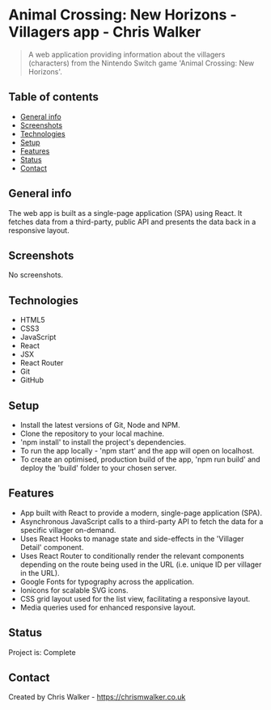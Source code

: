 # Animal Crossing: New Horizons - Villagers app - Chris Walker
> A web application providing information about the villagers (characters) from the Nintendo Switch game 'Animal Crossing: New Horizons'.

## Table of contents
* [General info](#general-info)
* [Screenshots](#screenshots)
* [Technologies](#technologies)
* [Setup](#setup)
* [Features](#features)
* [Status](#status)
* [Contact](#contact)

## General info
The web app is built as a single-page application (SPA) using React. It fetches data from a third-party, public API and presents the data back in a responsive layout.

## Screenshots
No screenshots.

## Technologies
* HTML5
* CSS3
* JavaScript
* React
* JSX
* React Router
* Git
* GitHub

## Setup
* Install the latest versions of Git, Node and NPM.
* Clone the repository to your local machine.
* 'npm install' to install the project's dependencies.
* To run the app locally - 'npm start' and the app will open on localhost.
* To create an optimised, production build of the app, 'npm run build' and deploy the 'build' folder to your chosen server.

## Features
* App built with React to provide a modern, single-page application (SPA).
* Asynchronous JavaScript calls to a third-party API to fetch the data for a specific villager on-demand.
* Uses React Hooks to manage state and side-effects in the 'Villager Detail' component.
* Uses React Router to conditionally render the relevant components depending on the route being used in the URL (i.e. unique ID per villager in the URL).
* Google Fonts for typography across the application.
* Ionicons for scalable SVG icons.
* CSS grid layout used for the list view, facilitating a responsive layout.
* Media queries used for enhanced responsive layout.

## Status
Project is: Complete

## Contact
Created by Chris Walker - https://chrismwalker.co.uk